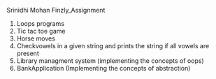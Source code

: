 Srinidhi Mohan Finzly_Assignment
1. Loops programs 
2. Tic tac toe game
3. Horse moves
4. Checkvowels in a given string and prints the string if all vowels are present
5. Library managment system (implementing the concepts of oops)
6. BankApplication (Implementing the concepts of abstraction)
   
